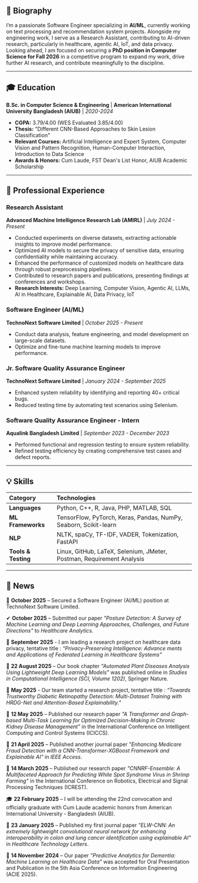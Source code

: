 ## 👋 Biography

I’m a passionate Software Engineer specializing in **AI/ML**, currently working on text processing and recommendation system projects. Alongside my engineering work, I serve as a Research Assistant, contributing to AI-driven research, particularly in healthcare, agentic AI, IoT, and data privacy. Looking ahead, I am focused on securing a **PhD position in Computer Science for Fall 2026** in a competitive program to expand my work, drive further AI research, and contribute meaningfully to the discipline.

---

## 🎓 Education

**B.Sc. in Computer Science & Engineering** | **American International University Bangladesh (AIUB)** | *2020-2024*  
* **CGPA:** 3.79/4.00 (WES Evaluated 3.85/4.00)  
* **Thesis:** "Different CNN-Based Approaches to Skin Lesion Classification"  
* **Relevant Courses:** Artificial Intelligence and Expert System, Computer Vision and Pattern Recognition, Human-Computer Interaction, Introduction to Data Science  
* **Awards & Honors:** Cum Laude, FST Dean's List Honor, AIUB Academic Scholarship  

---

## 💼 Professional Experience

### Research Assistant
**Advanced Machine Intelligence Research Lab (AMIRL)** | *July 2024 - Present*  
* Conducted experiments on diverse datasets, extracting actionable insights to improve model performance.  
* Optimized AI models to secure the privacy of sensitive data, ensuring confidentiality while maintaining accuracy.  
* Enhanced the performance of customized models on healthcare data through robust preprocessing pipelines.  
* Contributed to research papers and publications, presenting findings at conferences and workshops.  
* **Research Interests:** Deep Learning, Computer Vision, Agentic AI, LLMs, AI in Healthcare, Explainable AI, Data Privacy, IoT  

### Software Engineer (AI/ML)
**TechnoNext Software Limited** | *October 2025 - Present*  
* Conduct data analysis, feature engineering, and model development on large-scale datasets.  
* Optimize and fine-tune machine learning models to improve performance.  

### Jr. Software Quality Assurance Engineer
**TechnoNext Software Limited** | *January 2024 - September 2025*  
* Enhanced system reliability by identifying and reporting 40+ critical bugs.  
* Reduced testing time by automating test scenarios using Selenium.  

### Software Quality Assurance Engineer - Intern
**Aqualink Bangladesh Limited** | *September 2023 - December 2023*  
* Performed functional and regression testing to ensure system reliability.  
* Refined testing efficiency by creating comprehensive test cases and defect reports.  

---

## 💡 Skills

| Category | Technologies |
| :--- | :--- |
| **Languages** | Python, C++, R, Java, PHP, MATLAB, SQL |
| **ML Frameworks** | TensorFlow, PyTorch, Keras, Pandas, NumPy, Seaborn, Scikit-learn |
| **NLP** | NLTK, spaCy, TF-IDF, VADER, Tokenization, FastAPI |
| **Tools & Testing** | Linux, GitHub, LaTeX, Selenium, JMeter, Postman, Requirement Analysis |

---

## 📰 News

💼 **October 2025** – Secured a Software Engineer (AI/ML) position at TechnoNext Software Limited.  

✔ **October 2025** – Submitted our paper *"Posture Detection: A Survey of Machine Learning and Deep Learning Approaches, Challenges, and Future Directions"* to *Healthcare Analytics*.  

🔔 **September 2025** - I am leading a research project on healthcare data privacy, tentative title : *“Privacy-Preserving Intelligence: Advance ments and Applications of Federated Learning in Healthcare Systems"*

🎉 **22 August 2025** – Our book chapter *"Automated Plant Diseases Analysis Using Lightweight Deep Learning Models"* was published online in *Studies in Computational Intelligence (SCI, Volume 1202)*, Springer Nature.  

🔔 **May 2025** - Our team started a research project, tentative title : *“Towards Trustworthy Diabetic Retinopathy Detection: Multi-Dataset Training with HRDG-Net and Attention-Based Explainability."*

🎉 **12 May 2025** – Published our research paper *"A Transformer and Graph-based Multi-Task Learning for Optimized Decision-Making in Chronic Kidney Disease Management"* in the International Conference on Intelligent Computing and Control Systems (ICICCS).  

🎉 **21 April 2025** – Published another journal paper *"Enhancing Medicare Fraud Detection with a CNN-Transformer-XGBoost Framework and Explainable AI"* in *IEEE Access*.  

🎉 **14 March 2025** – Published our research paper *"CNNRF-Ensemble: A Multifaceted Approach for Predicting White Spot Syndrome Virus in Shrimp Farming"* in the International Conference on Robotics, Electrical and Signal Processing Techniques (ICREST).  

🎓 **22 February 2025** – I will be attending the 22nd convocation and officially graduate with Cum Laude academic honors from American International University - Bangladesh (AIUB).  

🎉 **23 January 2025** – Published my first journal paper *"ELW-CNN: An extremely lightweight convolutional neural network for enhancing interoperability in colon and lung cancer identification using explainable AI"* in *Healthcare Technology Letters*.  

🎉 **14 November 2024** – Our paper *"Predictive Analytics for Dementia: Machine Learning on Healthcare Data"* was accepted for Oral Presentation and Publication in the 5th Asia Conference on Information Engineering (ACIE 2025).  
